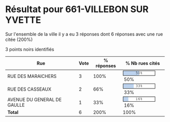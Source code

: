 # Résultat pour 661-VILLEBON SUR YVETTE

Sur l'ensemble de la ville il y a eu 3 réponses dont 6 réponses avec une rue citée (200%)

3 points noirs identifiés

| Rue | Vote | % réponses | % Nb rues cités|
|-----|------|------------|----------------|
| RUE DES MARAICHERS | 3 | 100% | <img src="../../img/bar_50.gif" />&nbsp;50%|
| RUE DES CASSEAUX | 2 | 66% | <img src="../../img/bar_33.gif" />&nbsp;33%|
| AVENUE DU GENERAL DE GAULLE | 1 | 33% | <img src="../../img/bar_16.gif" />&nbsp;16%|
| **Total** | 6 | 200% | 100%|
